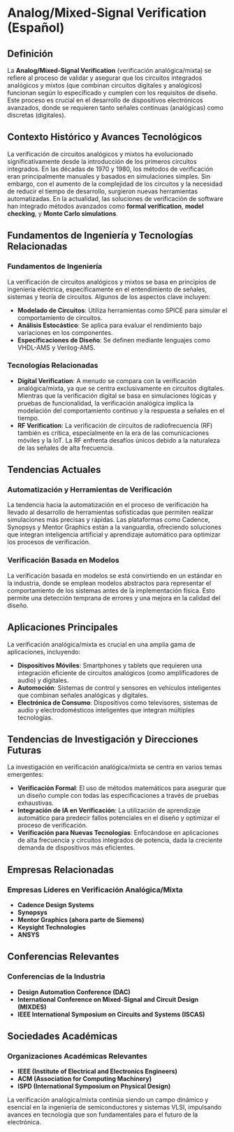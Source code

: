 # Analog/Mixed-Signal Verification (Español)

## Definición

La **Analog/Mixed-Signal Verification** (verificación analógica/mixta) se refiere al proceso de validar y asegurar que los circuitos integrados analógicos y mixtos (que combinan circuitos digitales y analógicos) funcionan según lo especificado y cumplen con los requisitos de diseño. Este proceso es crucial en el desarrollo de dispositivos electrónicos avanzados, donde se requieren tanto señales continuas (analógicas) como discretas (digitales).

## Contexto Histórico y Avances Tecnológicos

La verificación de circuitos analógicos y mixtos ha evolucionado significativamente desde la introducción de los primeros circuitos integrados. En las décadas de 1970 y 1980, los métodos de verificación eran principalmente manuales y basados en simulaciones simples. Sin embargo, con el aumento de la complejidad de los circuitos y la necesidad de reducir el tiempo de desarrollo, surgieron nuevas herramientas automatizadas. En la actualidad, las soluciones de verificación de software han integrado métodos avanzados como **formal verification**, **model checking**, y **Monte Carlo simulations**.

## Fundamentos de Ingeniería y Tecnologías Relacionadas

### Fundamentos de Ingeniería

La verificación de circuitos analógicos y mixtos se basa en principios de ingeniería eléctrica, específicamente en el entendimiento de señales, sistemas y teoría de circuitos. Algunos de los aspectos clave incluyen:

- **Modelado de Circuitos**: Utiliza herramientas como SPICE para simular el comportamiento de circuitos.
- **Análisis Estocástico**: Se aplica para evaluar el rendimiento bajo variaciones en los componentes.
- **Especificaciones de Diseño**: Se definen mediante lenguajes como VHDL-AMS y Verilog-AMS.

### Tecnologías Relacionadas

- **Digital Verification**: A menudo se compara con la verificación analógica/mixta, ya que se centra exclusivamente en circuitos digitales. Mientras que la verificación digital se basa en simulaciones lógicas y pruebas de funcionalidad, la verificación analógica implica la modelación del comportamiento continuo y la respuesta a señales en el tiempo.
- **RF Verification**: La verificación de circuitos de radiofrecuencia (RF) también es crítica, especialmente en la era de las comunicaciones móviles y la IoT. La RF enfrenta desafíos únicos debido a la naturaleza de las señales de alta frecuencia.

## Tendencias Actuales

### Automatización y Herramientas de Verificación

La tendencia hacia la automatización en el proceso de verificación ha llevado al desarrollo de herramientas sofisticadas que permiten realizar simulaciones más precisas y rápidas. Las plataformas como Cadence, Synopsys y Mentor Graphics están a la vanguardia, ofreciendo soluciones que integran inteligencia artificial y aprendizaje automático para optimizar los procesos de verificación.

### Verificación Basada en Modelos

La verificación basada en modelos se está convirtiendo en un estándar en la industria, donde se emplean modelos abstractos para representar el comportamiento de los sistemas antes de la implementación física. Esto permite una detección temprana de errores y una mejora en la calidad del diseño.

## Aplicaciones Principales

La verificación analógica/mixta es crucial en una amplia gama de aplicaciones, incluyendo:

- **Dispositivos Móviles**: Smartphones y tablets que requieren una integración eficiente de circuitos analógicos (como amplificadores de audio) y digitales.
- **Automoción**: Sistemas de control y sensores en vehículos inteligentes que combinan señales analógicas y digitales.
- **Electrónica de Consumo**: Dispositivos como televisores, sistemas de audio y electrodomésticos inteligentes que integran múltiples tecnologías.

## Tendencias de Investigación y Direcciones Futuras

La investigación en verificación analógica/mixta se centra en varios temas emergentes:

- **Verificación Formal**: El uso de métodos matemáticos para asegurar que un diseño cumple con todas las especificaciones a través de pruebas exhaustivas.
- **Integración de IA en Verificación**: La utilización de aprendizaje automático para predecir fallos potenciales en el diseño y optimizar el proceso de verificación.
- **Verificación para Nuevas Tecnologías**: Enfocándose en aplicaciones de alta frecuencia y circuitos integrados de potencia, dada la creciente demanda de dispositivos más eficientes.

## Empresas Relacionadas

### Empresas Líderes en Verificación Analógica/Mixta

- **Cadence Design Systems**
- **Synopsys**
- **Mentor Graphics (ahora parte de Siemens)**
- **Keysight Technologies**
- **ANSYS**

## Conferencias Relevantes

### Conferencias de la Industria

- **Design Automation Conference (DAC)**
- **International Conference on Mixed-Signal and Circuit Design (MIXDES)**
- **IEEE International Symposium on Circuits and Systems (ISCAS)**

## Sociedades Académicas

### Organizaciones Académicas Relevantes

- **IEEE (Institute of Electrical and Electronics Engineers)**
- **ACM (Association for Computing Machinery)**
- **ISPD (International Symposium on Physical Design)**

La verificación analógica/mixta continúa siendo un campo dinámico y esencial en la ingeniería de semiconductores y sistemas VLSI, impulsando avances en tecnología que son fundamentales para el futuro de la electrónica.